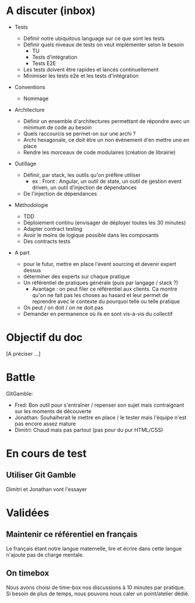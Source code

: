 # A discuter (inbox)

- Tests
    - Définir notre ubiquitous language sur ce que sont les tests
    - Définir quels niveaux de tests on veut implémenter selon le besoin
        - TU
        - Tests d'intégration
        - Tests E2E
    - Les tests doivent être rapides et lancés continuellement
    - Minimiser les tests e2e et les tests d'intégration
- Conventions
    - Nommage
- Architecture
    - Définir un ensemble d'architectures permettant de répondre avec un minimum de code au besoin
    - Quels raccourcis se permet-on sur une archi ?
    - Archi hexagonale, ce doit être un non événement d'en mettre une en place
    - Rendre les morceaux de code modulaires (création de librairie)
- Outillage
    - Définir, par stack, les outils qu'on préfère utiliser
        - ex : Front : Angular, un outil de state, un outil de gestion event driven, un outil d'injection de dépendances
    - De l'injection de dépendances
- Méthodologie
    - TDD
    - Déploiement continu (envisager de déployer toutes les 30 minutes)
    - Adapter contract testing
    - Avoir le moins de logique possible dans les composants
    - Des contracts tests

- A part
    - pour le futur, mettre en place l'event sourcing et devenir expert dessus
    - déterminer des experts sur chaque pratique
    - Un référentiel de pratiques générale (puis par langage / stack ?)
        - Avantage : on peut filer ce référentiel aux clients. Ca montre qu'on ne fait pas les choses au hasard et leur permet de reprendre avec le contexte du pourquoi telle ou telle pratique
    - On peut / on doit / on ne doit pas
    - Demander en permanence où ils en sont vis-à-vis du collectif

# Objectif du doc

[A préciser ...]

# Battle

GitGamble:
- Fred: Bon outil pour s'entraîner / repenser son sujet mais contraignant sur les moments de découverte 
- Jonathan: Souhaiherait le mettre en place / le tester mais l'équipe n'est pas encore assez mature
- Dimitri: Chaud mais pas partout (pas pour du pur HTML/CSS)

# En cours de test

## Utiliser Git Gamble

Dimitri et Jonathan vont l'essayer

# Validées

## Maintenir ce référentiel en français

Le français étant notre langue maternelle, lire et écrire dans cette langue n'ajoute pas de charge mentale.

## On timebox

Nous avons choisi de time-box nos discussions à 10 minutes par pratique. Si besoin de plus de temps, nous pouvons nous caler un point/atelier dédié.